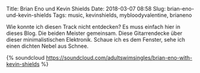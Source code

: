 Title: Brian Eno und Kevin Shields
Date: 2018-03-07 08:58
Slug: brian-eno-und-kevin-shields
Tags: music, kevinshields, mybloodyvalentine, brianeno

Wie konnte ich diesen Track nicht entdecken? Es muss einfach hier in dieses Blog. Die beiden Meister gemeinsam. Diese Gitarrendecke über dieser minimalistischen Elektronik. Schaue ich es dem Fenster, sehe ich einen dichten Nebel aus Schnee.

{% soundcloud https://soundcloud.com/adultswimsingles/brian-eno-with-kevin-shields %}
